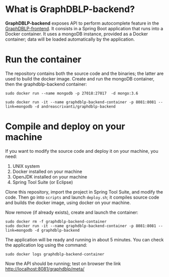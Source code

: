 # What is GraphDBLP-backend?
**GraphDBLP-backend** exposes API to perform autocomplete feature in the [GraphDBLP-frontend](https://github.com/andreascrivanti/GraphDBLP-frontend). It consists in a Spring Boot application that runs into a Docker container.
It uses a mongoDB instance, provided as a Docker container; data will be loaded automatically by the application.

# Run the container

The repository contains both the source code and the binaries; the latter are used to build the docker image.
Create and run the mongoDB container, then the graphdblp-backend container:

	sudo docker run --name mongodb -p 27018:27017  -d mongo:3.6
	
	sudo docker run -it --name graphdblp-backend-container -p 8081:8081 --link=mongodb -d andreascrivanti/graphdblp-backend

# Compile and deploy on your machine
If you want to modify the source code and deploy it on your machine, you need:

1. UNIX system
1. Docker installed on your machine
1. OpenJDK installed on your machine
1. Spring Tool Suite (or Eclipse)

Clone this repository, import the project in Spring Tool Suite, and modify the code.
Then go into `scripts` and launch `deploy.sh`; it compiles source code and builds the docker image, using docker on your machine.

Now remove (if already exists), create and launch the container:

	sudo docker rm -f graphdblp-backend-container
	sudo docker run -it --name graphdblp-backend-container -p 8081:8081 --link=mongodb -d graphdblp-backend
	
The application will be ready and running in about 5 minutes.
You can check the application log using the command:

	sudo docker logs graphdblp-backend-container
	
Now the API should be running; test on browser the link [http://localhost:8081/graphdblp/meta/](http://localhost:8081/graphdblp/meta/)
